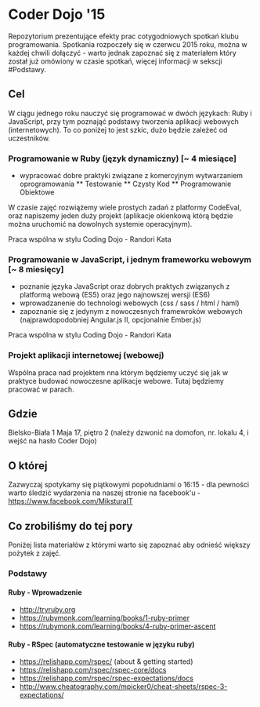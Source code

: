 # Coder Dojo '15

Repozytorium prezentujące efekty prac cotygodniowych spotkań klubu programowania. Spotkania rozpoczeły się w czerwcu 2015 roku, można w każdej chwili dołączyć - warto jednak zapoznać się z materiałem który został już omówiony w czasie spotkań, więcej informacji w sekscji #Podstawy. 

## Cel

W ciągu jednego roku nauczyć się programować w dwóch językach: Ruby i JavaScript, przy tym poznająć podstawy tworzenia aplikacji webowych (internetowych). To co poniżej to jest szkic, dużo będzie zależeć od uczestników.

### Programowanie w Ruby (język dynamiczny) [~ 4 miesiące]
* wypracować dobre praktyki związane z komercyjnym wytwarzaniem oprogramowania 
** Testowanie
** Czysty Kod
** Programowanie Obiektowe

W czasie zajęć rozwiążemy wiele prostych zadań z platformy CodeEval, oraz napiszemy jeden duży projekt (aplikacje okienkową którą będzie można uruchomić na dowolnych systemie operacyjnym).

Praca wspólna w stylu Coding Dojo - Randori Kata

### Programowanie w JavaScript, i jednym frameworku webowym [~ 8 miesięcy]

* poznanie języka JavaScript oraz dobrych praktych związanych z platformą webową (ES5) oraz jego najnowszej wersji (ES6)
* wprowadzanenie do technologi webowych (css / sass / html / haml)
* zapoznanie się z jedynym z nowoczesnych framewroków webowych (najprawdopodobniej Angular.js II, opcjonalnie Ember.js) 

Praca wspólna w stylu Coding Dojo - Randori Kata

### Projekt aplikacji internetowej (webowej)

Wspólna praca nad projektem nna którym będziemy uczyć się jak w praktyce budować nowoczesne aplikacje webowe. Tutaj będziemy pracować w parach.


## Gdzie

Bielsko-Biała 1 Maja 17, piętro 2 (należy dzwonić na domofon, nr. lokalu 4, i wejść na hasło Coder Dojo) 

## O której

Zazwyczaj spotykamy się piątkowymi popołudniami o 16:15 - dla pewności warto śledzić wydarzenia na naszej stronie na facebook'u - https://www.facebook.com/MiksturaIT

## Co zrobiliśmy do tej pory

Poniżej lista materiałów z którymi warto się zapoznać aby odnieść większy pożytek z zajęć. 

### Podstawy 

#### Ruby - Wprowadzenie

* http://tryruby.org
* https://rubymonk.com/learning/books/1-ruby-primer
* https://rubymonk.com/learning/books/4-ruby-primer-ascent

#### Ruby - RSpec (automatyczne testowanie w języku ruby)

* https://relishapp.com/rspec/ (about & getting started)
* https://relishapp.com/rspec/rspec-core/docs
* https://relishapp.com/rspec/rspec-expectations/docs
* http://www.cheatography.com/mpicker0/cheat-sheets/rspec-3-expectations/
